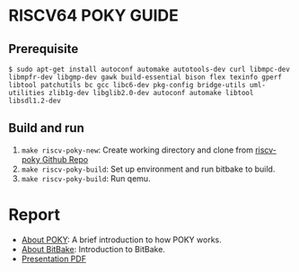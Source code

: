 # RISCV64 POKY GUIDE
## Prerequisite
`$ sudo apt-get install autoconf automake autotools-dev curl libmpc-dev libmpfr-dev libgmp-dev gawk build-essential bison flex texinfo gperf libtool patchutils bc gcc libc6-dev pkg-config bridge-utils uml-utilities zlib1g-dev libglib2.0-dev autoconf automake libtool libsdl1.2-dev`

## Build and run
1. `make riscv-poky-new`: Create working directory and clone from [riscv-poky Github Repo](https://github.com/riscv/riscv-poky)
2. `make riscv-poky-build`: Set up environment and run bitbake to build.
3. `make riscv-poky-build`: Run qemu.

# Report
- [About POKY](https://github.com/JensenJiang/RISCV64-A-POKY/wiki/About-POKY): A brief introduction to how POKY works.
- [About BitBake](https://github.com/JensenJiang/RISCV64-A-POKY/wiki/About-BitBake): Introduction to BitBake.
- [Presentation PDF](http://oa15t098u.bkt.clouddn.com/document/presentation/riscv-poky.pdf)
